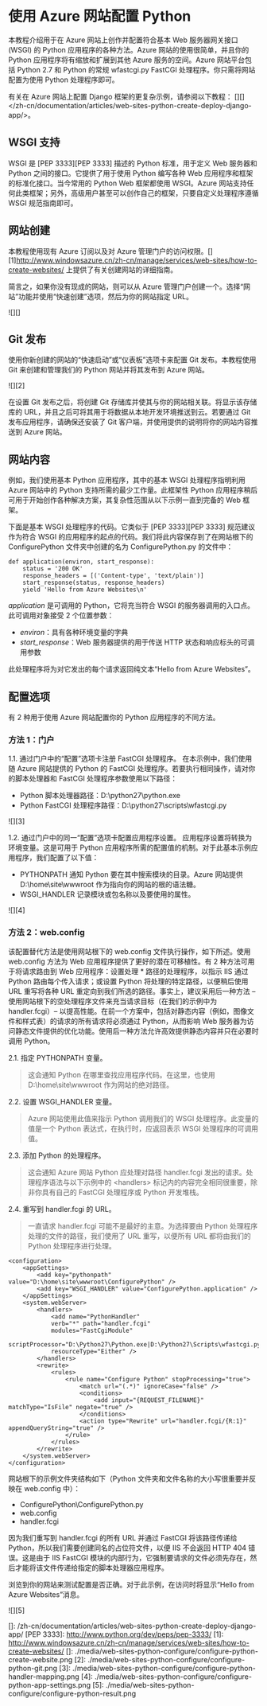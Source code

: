 <properties linkid="develop-python-tutorials-web-sites-configuration" urlDisplayName="Configuring Python with Azure Web Sites" pageTitle="Configuring Python with Azure Web Sites" metaKeywords="" description="This tutorial describes options for authoring and configuring a basic Web server Gateway Interface (WSGI) compliant Python application on Azure Web Sites." metaCanonical="" services="web-sites" documentationCenter="Python" title="Configuring Python with Azure Web Sites" authors="" solutions="" manager="" editor="" />
<tags ms.service="web-sites"
    ms.date=""
    wacn.date=""
    />

# 使用 Azure 网站配置 Python

本教程介绍用于在 Azure 网站上创作并配置符合基本 Web 服务器网关接口 (WSGI) 的 Python 应用程序的各种方法。Azure 网站的使用很简单，并且你的 Python 应用程序将有缩放和扩展到其他 Azure 服务的空间。Azure 网站平台包括 Python 2.7 和 Python 的常规 wfastcgi.py FastCGI 处理程序。你只需将网站配置为使用 Python 处理程序即可。

有关在 Azure 网站上配置 Django 框架的更复杂示例，请参阅以下教程：
[][]</zh-cn/documentation/articles/web-sites-python-create-deploy-django-app/></a>。

## WSGI 支持

WSGI 是 [PEP 3333][PEP 3333] 描述的 Python 标准，用于定义 Web 服务器和 Python 之间的接口。它提供了用于使用 Python 编写各种 Web 应用程序和框架的标准化接口。当今常用的 Python Web 框架都使用 WSGI。Azure 网站支持任何此类框架；另外，高级用户甚至可以创作自己的框架，只要自定义处理程序遵循 WSGI 规范指南即可。

## 网站创建

本教程使用现有 Azure 订阅以及对 Azure 管理门户的访问权限。[][1]<http://www.windowsazure.cn/zh-cn/manage/services/web-sites/how-to-create-websites/></a> 上提供了有关创建网站的详细指南。

简言之，如果你没有现成的网站，则可以从 Azure 管理门户创建一个。选择“网站”功能并使用“快速创建”选项，然后为你的网站指定 URL。

![][]

## Git 发布

使用你新创建的网站的“快速启动”或“仪表板”选项卡来配置 Git 发布。本教程使用 Git 来创建和管理我们的 Python 网站并将其发布到 Azure 网站。

![][2]

在设置 Git 发布之后，将创建 Git 存储库并使其与你的网站相关联。将显示该存储库的 URL，并且之后可将其用于将数据从本地开发环境推送到云。若要通过 Git 发布应用程序，请确保还安装了 Git 客户端，并使用提供的说明将你的网站内容推送到 Azure 网站。

## 网站内容

例如，我们使用基本 Python 应用程序，其中的基本 WSGI 处理程序指明利用 Azure 网站中的 Python 支持所需的最少工作量。此框架性 Python 应用程序稍后可用于开始创作各种解决方案，其复杂性范围从以下示例一直到完备的 Web 框架。

下面是基本 WSGI 处理程序的代码。它类似于 [PEP 3333][PEP 3333] 规范建议作为符合 WSGI 的应用程序的起点的代码。我们将此内容保存到了在网站根下的 ConfigurePython 文件夹中创建的名为 ConfigurePython.py 的文件中：

    def application(environ, start_response):
        status = '200 OK'
        response_headers = [('Content-type', 'text/plain')]
        start_response(status, response_headers)
        yield 'Hello from Azure Websites\n'

*application* 是可调用的 Python，它将充当符合 WSGI 的服务器调用的入口点。此可调用对象接受 2 个位置参数：

-   *environ*：具有各种环境变量的字典
-   *start\_response*：Web 服务器提供的用于传送 HTTP 状态和响应标头的可调用参数

此处理程序将为对它发出的每个请求返回纯文本“Hello from Azure Websites”。

## 配置选项

有 2 种用于使用 Azure 网站配置你的 Python 应用程序的不同方法。

### 方法 1：门户

1.1. 通过门户中的“配置”选项卡注册 FastCGI 处理程序。
在本示例中，我们使用随 Azure 网站提供的 Python 的 FastCGI 处理程序。若要执行相同操作，请对你的脚本处理器和 FastCGI 处理程序参数使用以下路径：

-   Python 脚本处理器路径：D:\\python27\\python.exe
-   Python FastCGI 处理程序路径：D:\\python27\\scripts\\wfastcgi.py

![][3]

1.2. 通过门户中的同一“配置”选项卡配置应用程序设置。
应用程序设置将转换为环境变量。这是可用于 Python 应用程序所需的配置值的机制。对于此基本示例应用程序，我们配置了以下值：

-   PYTHONPATH 通知 Python 要在其中搜索模块的目录。Azure 网站提供 D:\\home\\site\\wwwroot 作为指向你的网站的根的语法糖。
-   WSGI\_HANDLER 记录模块或包名称以及要使用的属性。

![][4]

### 方法 2：web.config

该配置替代方法是使用网站根下的 web.config 文件执行操作，如下所述。使用 web.config 方法为 Web 应用程序提供了更好的潜在可移植性。有 2 种方法可用于将请求路由到 Web 应用程序：设置处理 \* 路径的处理程序，以指示 IIS 通过 Python 路由每个传入请求；或设置 Python 将处理的特定路径，以便稍后使用 URL 重写将各种 URL 重定向到我们所选的路径。事实上，建议采用后一种方法 – 使用网站根下的空处理程序文件来充当请求目标（在我们的示例中为 handler.fcgi）– 以提高性能。在前一个方案中，包括对静态内容（例如，图像文件和样式表）的请求的所有请求将必须通过 Python，从而影响 Web 服务器为访问静态文件提供的优化功能。使用后一种方法允许高效提供静态内容并只在必要时调用 Python。

2.1. 指定 PYTHONPATH 变量。

> 这会通知 Python 在哪里查找应用程序代码。在这里，也使用 D:\\home\\site\\wwwroot 作为网站的绝对路径。

2.2. 设置 WSGI\_HANDLER 变量。

> Azure 网站使用此值来指示 Python 调用我们的 WSGI 处理程序。此变量的值是一个 Python 表达式，在执行时，应返回表示 WSGI 处理程序的可调用值。

2.3. 添加 Python 的处理程序。

> 这会通知 Azure 网站 Python 应处理对路径 handler.fcgi 发出的请求。处理程序语法与以下示例中的 \<handlers\> 标记内的内容完全相同很重要，除非你具有自己的 FastCGI 处理程序或 Python 开发堆栈。

2.4. 重写到 handler.fcgi 的 URL。

> 一直请求 handler.fcgi 可能不是最好的主意。为选择要由 Python 处理程序处理的文件的路径，我们使用了 URL 重写，以便所有 URL 都将由我们的 Python 处理程序进行处理。

    <configuration>
        <appSettings>
            <add key="pythonpath" value="D:\home\site\wwwroot\ConfigurePython" />
            <add key="WSGI_HANDLER" value="ConfigurePython.application" />
        </appSettings>
        <system.webServer>
            <handlers>
                <add name="PythonHandler" 
                verb="*" path="handler.fcgi" 
                modules="FastCgiModule" 
                scriptProcessor="D:\Python27\Python.exe|D:\Python27\Scripts\wfastcgi.py" 
                resourceType="Either" />
            </handlers>
            <rewrite>
                <rules>
                    <rule name="Configure Python" stopProcessing="true">
                        <match url="(.*)" ignoreCase="false" />
                        <conditions>
                            <add input="{REQUEST_FILENAME}" matchType="IsFile" negate="true" />
                        </conditions>
                        <action type="Rewrite" url="handler.fcgi/{R:1}" appendQueryString="true" />
                    </rule>
                </rules>
            </rewrite>
        </system.webServer>
    </configuration> 

网站根下的示例文件夹结构如下（Python 文件夹和文件名称的大小写很重要并反映在 web.config 中）：

-   ConfigurePython\\ConfigurePython.py
-   web.config
-   handler.fcgi

因为我们重写到 handler.fcgi 的所有 URL 并通过 FastCGI 将该路径传递给 Python，所以我们需要创建同名的占位符文件，以便 IIS 不会返回 HTTP 404 错误。这是由于 IIS FastCGI 模块的内部行为，它强制要请求的文件必须先存在，然后才能将该文件传递给指定的脚本处理器应用程序。

浏览到你的网站来测试配置是否正确。对于此示例，在访问时将显示“Hello from Azure Websites”消息。

![][5]

  []: /zh-cn/documentation/articles/web-sites-python-create-deploy-django-app/
  [PEP 3333]: http://www.python.org/dev/peps/pep-3333/
  [1]: http://www.windowsazure.cn/zh-cn/manage/services/web-sites/how-to-create-websites/
  []: ./media/web-sites-python-configure/configure-python-create-website.png
  [2]: ./media/web-sites-python-configure/configure-python-git.png
  [3]: ./media/web-sites-python-configure/configure-python-handler-mapping.png
  [4]: ./media/web-sites-python-configure/configure-python-app-settings.png
  [5]: ./media/web-sites-python-configure/configure-python-result.png
